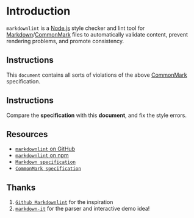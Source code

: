 # Introduction

`markdownlint` is a [Node.js](https://nodejs.org/) style checker and lint tool for [Markdown](https://en.wikipedia.org/wiki/Markdown)/[CommonMark](https://commonmark.org/) files to automatically validate content, prevent rendering problems, and promote consistency.

## Instructions

This `document` contains all sorts of violations of the above [CommonMark](https://commonmark.org/) specification.

## Instructions

Compare the **specification** with this **document**, and fix the style errors.

## Resources

* [`markdownlint` on GitHub](https://github.com/DavidAnson/markdownlint)
* [`markdownlint` on npm](https://www.npmjs.com/package/markdownlint)
* [`Markdown specification`](https://daringfireball.net/projects/markdown)
*	[`CommonMark specification`](https://commonmark.org)

Thanks
--------

1. [`Github Markdownlint`](https://github.com/markdownlint/markdownlint) for the inspiration
1. [`markdown-it`](https://github.com/markdown-it/markdown-it) for the parser and interactive demo idea!
